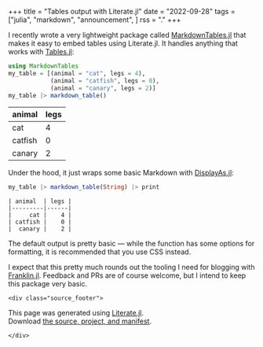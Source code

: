 +++
title = "Tables output with Literate.jl"
date = "2022-09-28"
tags = ["julia", "markdown", "announcement", ]
rss = "."
+++

I recently wrote a very lightweight package called [MarkdownTables.jl](https://github.com/tpapp/MarkdownTables.jl) that makes it easy to embed tables using Literate.jl. It handles anything that works with [Tables.jl](https://tables.juliadata.org):

````julia
using MarkdownTables
my_table = [(animal = "cat", legs = 4),
            (animal = "catfish", legs = 0),
            (animal = "canary", legs = 2)]
my_table |> markdown_table()
````

| animal  | legs |
|---------|------|
|     cat |    4 |
| catfish |    0 |
|  canary |    2 |


Under the hood, it just wraps some basic Markdown with [DisplayAs.jl](https://github.com/tkf/DisplayAs.jl):

````julia
my_table |> markdown_table(String) |> print
````

````
| animal  | legs |
|---------|------|
|     cat |    4 |
| catfish |    0 |
|  canary |    2 |

````

The default output is pretty basic — while the function has some options for formatting, it is recommended that you use CSS instead.

I expect that this pretty much rounds out the tooling I need for blogging with [Franklin.jl](https://franklinjl.org/). Feedback and PRs are of course welcome, but I intend to keep this package very basic.

~~~
<div class="source_footer">
~~~
This page was generated using [Literate.jl](https://github.com/fredrikekre/Literate.jl).\
Download [the source, project, and manifest](markdown-tables_source.tar).
~~~
</div>
~~~
